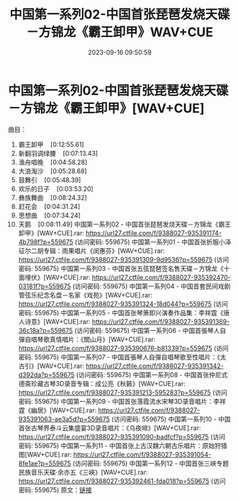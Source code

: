 ﻿---
title: 中国第一系列02-中国首张琵琶发烧天碟－方锦龙《霸王卸甲》WAV+CUE
date: 2023-09-16 09:50:59
categories: 古典音乐、新世纪、纯音雅乐
tags: 纯音雅乐
---
# 中国第一系列02-中国首张琵琶发烧天碟－方锦龙《霸王卸甲》[WAV+CUE]

曲目：
01. 霸王卸甲    [0:12:55.61]
02. 新翻羽调绿腰    [0:07:13.43]
03. 渔舟唱晚    [0:04:58.28]
04. 大浪淘沙    [0:05:28.68]
05. 鼓舞引    [0:05:48.39]
06. 欢乐的日子    [0:03:53.20]
07. 彝族舞曲    [0:08:24.32]
08. 赶花会    [0:04:31.24]
09. 思想曲    [0:07:34.24]
10. 天鹅    [0:08:11.49]
中国第一系列02 - 中国首张琵琶发烧天碟－方锦龙《霸王卸甲》[WAV+CUE].rar: https://url27.ctfile.com/f/9388027-935391174-4b798f?p=559675
(访问密码: 559675)
中国第一系列01 - 中国首张折服小泽征尔二胡专辑：雨果唱片《闵惠芬》[WAV+CUE].rar: https://url27.ctfile.com/f/9388027-935391309-9d9536?p=559675
(访问密码: 559675)
中国第一系列03 - 中国首张五弦琵琶签名售天碟－方锦龙《十面埋伏》[WAV+CUE].rar: https://url27.ctfile.com/f/9388027-935392470-03181f?p=559675
(访问密码: 559675)
中国第一系列04 - 中国首套民间戏剧管弦乐纪念名盘－名家《戏苑》[WAV+CUE].rar: https://url27.ctfile.com/f/9388027-935391324-18d044?p=559675
(访问密码: 559675)
中国第一系列05 - 中国首张琴箫即兴演奏作品集：李祥霆《唐人诗意》[WAV+CUE].rar: https://url27.ctfile.com/f/9388027-935391369-36c18a?p=559675
(访问密码: 559675)
中国第一系列06 - 中国首張琴人自彈自唱琴歌真情唱片：《關山月》[WAV+CUE].rar: https://url27.ctfile.com/f/9388027-935390676-b81339?p=559675
(访问密码: 559675)
中国第一系列07 - 中国首張琴人自彈自唱琴歌至性唱片：《太古引》[WAV+CUE].rar: https://url27.ctfile.com/f/9388027-935391342-d392da?p=559675
(访问密码: 559675)
中国第一系列08 - 中国首张仲尼式德斋珍藏古琴3D录音专辑：成公亮《秋籁》[WAV+CUE].rar: https://url27.ctfile.com/f/9388027-935391213-595283?p=559675
(访问密码: 559675)
中国第一系列09 - 中国首张落霞流水宋琴3D录音唱片：李祥霆《幽居》[WAV+CUE].rar: https://url27.ctfile.com/f/9388027-935391063-ae3a5d?p=559675
(访问密码: 559675)
中国第一系列10 - 中国首张古琴界泰斗云集盛宴3D录音唱片：《乌夜啼》[WAV+CUE].rar: https://url27.ctfile.com/f/9388027-935391090-badfcf?p=559675
(访问密码: 559675)
中国第一系列11 - 中国首张上古汉魏六朝古乐唱片：原始狩猎图[WAV+CUE].rar: https://url27.ctfile.com/f/9388027-935391054-8fe1ae?p=559675
(访问密码: 559675)
中国第一系列12 - 中国首张三峡专题民族音乐天碟·余亦五《三峡》[WAV+CUE].rar: https://url27.ctfile.com/f/9388027-935392461-fda018?p=559675
(访问密码: 559675)
原文：[链接](https://blog.sina.com.cn/s/blog_1647c7e76010313gc.html)